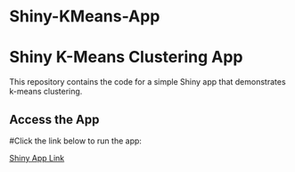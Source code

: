 # Shiny-KMeans-App
# Shiny K-Means Clustering App

This repository contains the code for a simple Shiny app that demonstrates k-means clustering.

## Access the App

#Click the link below to run the app:

[Shiny App Link](https://rodx4.shinyapps.io/math_3210/)
